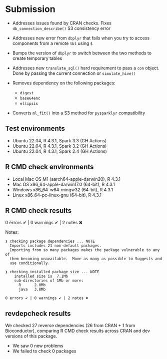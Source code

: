 # Submission

- Addresses issues found by CRAN checks. Fixes `db_connection_describe()` 
S3 consistency error 

- Addresses new error from `dbplyr` that fails when you try to access 
components from a remote `tbl` using `$`

- Bumps the version of `dbplyr` to switch between the two methods to create
temporary tables 

- Addresses new `translate_sql()` hard requirement to pass a `con` object. Done
by passing the current connection or `simulate_hive()` 

- Removes dependency on the following packages:
  - `digest`
  - `base64enc`
  - `ellipsis`
  
- Converts `ml_fit()` into a S3 method for `pysparklyr` compatibility

## Test environments

- Ubuntu 22.04, R 4.3.1, Spark 3.3 (GH Actions)
- Ubuntu 22.04, R 4.3.1, Spark 3.2 (GH Actions)
- Ubuntu 22.04, R 4.3.1, Spark 2.4 (GH Actions)

## R CMD check environments

- Local Mac OS M1 (aarch64-apple-darwin20), R 4.3.1
- Mac OS x86_64-apple-darwin17.0 (64-bit), R 4.3.1
- Windows  x86_64-w64-mingw32 (64-bit), R 4.3.1
- Linux x86_64-pc-linux-gnu (64-bit), R 4.3.1


## R CMD check results

0 errors ✔ | 0 warnings ✔ | 2 notes ✖

Notes:

```
❯ checking package dependencies ... NOTE
  Imports includes 21 non-default packages.
  Importing from so many packages makes the package vulnerable to any of
  them becoming unavailable.  Move as many as possible to Suggests and
  use conditionally.

❯ checking installed package size ... NOTE
    installed size is  7.1Mb
    sub-directories of 1Mb or more:
      R      2.0Mb
      java   3.8Mb

0 errors ✔ | 0 warnings ✔ | 2 notes ✖
```

## revdepcheck results

We checked 27 reverse dependencies (26 from CRAN + 1 from Bioconductor), comparing
R CMD check results across CRAN and dev versions of this package.

 * We saw 0 new problems
 * We failed to check 0 packages

